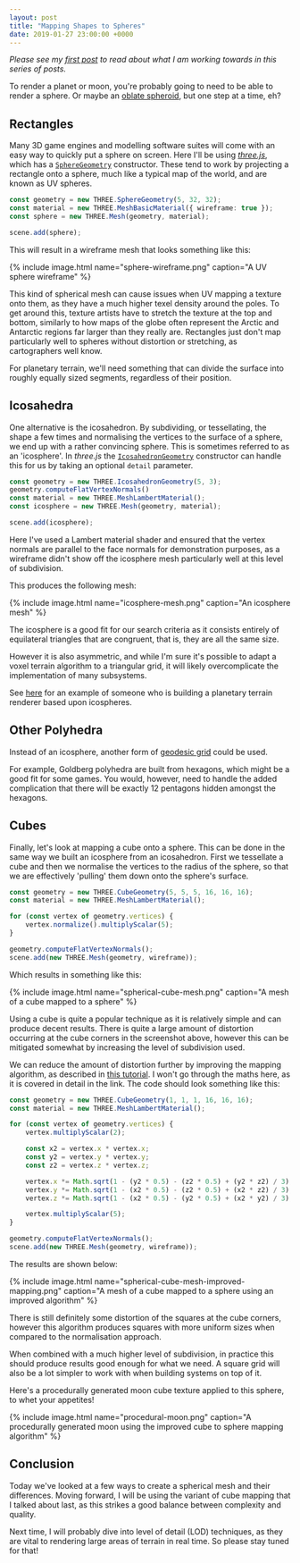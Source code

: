 ```yaml
---
layout: post
title: "Mapping Shapes to Spheres"
date: 2019-01-27 23:00:00 +0000
---
```


*Please see my [first post] to read about what I am working towards in this
series of posts.*

To render a planet or moon, you're probably going to need to be able to render
a sphere. Or maybe an [oblate spheroid], but one step at a time, eh?

## Rectangles

Many 3D game engines and modelling software suites will come with an easy way
to quickly put a sphere on screen. Here I'll be using *[three.js]*, which has a
[`SphereGeometry`] constructor. These tend to work by projecting a rectangle
onto a sphere, much like a typical map of the world, and are known as UV
spheres.

```ts
const geometry = new THREE.SphereGeometry(5, 32, 32);
const material = new THREE.MeshBasicMaterial({ wireframe: true });
const sphere = new THREE.Mesh(geometry, material);

scene.add(sphere);
```

This will result in a wireframe mesh that looks something like this:

{% include image.html name="sphere-wireframe.png" caption="A UV sphere wireframe" %}

This kind of spherical mesh can cause issues when UV mapping a texture onto
them, as they have a much higher texel density around the poles. To get around
this, texture artists have to stretch the texture at the top and bottom,
similarly to how maps of the globe often represent the Arctic and Antarctic
regions far larger than they really are. Rectangles just don't map particularly
well to spheres without distortion or stretching, as cartographers well know.

For planetary terrain, we'll need something that can divide the surface into
roughly equally sized segments, regardless of their position.

## Icosahedra

One alternative is the icosahedron. By subdividing, or tessellating, the shape
a few times and normalising the vertices to the surface of a sphere, we end up
with a rather convincing sphere. This is sometimes referred to as an
'icosphere'. In *three.js* the [`IcosahedronGeometry`] constructor can handle
this for us by taking an optional `detail` parameter.

```ts
const geometry = new THREE.IcosahedronGeometry(5, 3);
geometry.computeFlatVertexNormals()
const material = new THREE.MeshLambertMaterial();
const icosphere = new THREE.Mesh(geometry, material);

scene.add(icosphere);
```

Here I've used a Lambert material shader and ensured that the vertex normals
are parallel to the face normals for demonstration purposes, as a wireframe
didn't show off the icosphere mesh particularly well at this level of
subdivision.

This produces the following mesh:

{% include image.html name="icosphere-mesh.png" caption="An icosphere mesh" %}

The icosphere is a good fit for our search criteria as it consists entirely of
equilateral triangles that are congruent, that is, they are all the same size.

However it is also asymmetric, and while I'm sure it's possible to adapt a
voxel terrain algorithm to a triangular grid, it will likely overcomplicate the
implementation of many subsystems.

See [here](http://leah-lindner.com/blog/2016/10/17/planet-renderer-week-2/) for
an example of someone who is building a planetary terrain renderer based upon
icospheres.

## Other Polyhedra

Instead of an icosphere, another form of [geodesic grid] could be used.

For example, Goldberg polyhedra are built from hexagons, which might be a good
fit for some games. You would, however, need to handle the added complication
that there will be exactly 12 pentagons hidden amongst the hexagons.

## Cubes

Finally, let's look at mapping a cube onto a sphere. This can be done in the
same way we built an icosphere from an icosahedron. First we tessellate a cube
and then we normalise the vertices to the radius of the sphere, so that we
are effectively 'pulling' them down onto the sphere's surface.

```ts
const geometry = new THREE.CubeGeometry(5, 5, 5, 16, 16, 16);
const material = new THREE.MeshLambertMaterial();

for (const vertex of geometry.vertices) {
    vertex.normalize().multiplyScalar(5);
}

geometry.computeFlatVertexNormals();
scene.add(new THREE.Mesh(geometry, wireframe));
```

Which results in something like this:

{% include image.html name="spherical-cube-mesh.png" caption="A mesh of a cube mapped to a sphere" %}

Using a cube is quite a popular technique as it is relatively simple and can
produce decent results. There is quite a large amount of distortion occurring
at the cube corners in the screenshot above, however this can be mitigated
somewhat by increasing the level of subdivision used.

We can reduce the amount of distortion further by improving the mapping
algorithm, as described in [this tutorial](cube-mapping-tutorial). I won't go
through the maths here, as it is covered in detail in the link. The code should
look something like this:

```ts
const geometry = new THREE.CubeGeometry(1, 1, 1, 16, 16, 16);
const material = new THREE.MeshLambertMaterial();

for (const vertex of geometry.vertices) {
    vertex.multiplyScalar(2);

    const x2 = vertex.x * vertex.x;
    const y2 = vertex.y * vertex.y;
    const z2 = vertex.z * vertex.z;

    vertex.x *= Math.sqrt(1 - (y2 * 0.5) - (z2 * 0.5) + (y2 * z2) / 3);
    vertex.y *= Math.sqrt(1 - (x2 * 0.5) - (z2 * 0.5) + (x2 * z2) / 3);
    vertex.z *= Math.sqrt(1 - (x2 * 0.5) - (y2 * 0.5) + (x2 * y2) / 3);

    vertex.multiplyScalar(5);
}

geometry.computeFlatVertexNormals();
scene.add(new THREE.Mesh(geometry, wireframe));
```

The results are shown below:

{% include image.html name="spherical-cube-mesh-improved-mapping.png" caption="A mesh of a cube mapped to a sphere using an improved algorithm" %}

There is still definitely some distortion of the squares at the cube corners,
however this algorithm produces squares with more uniform sizes when compared
to the normalisation approach.

When combined with a much higher level of subdivision, in practice this should
produce results good enough for what we need. A square grid will also be a lot
simpler to work with when building systems on top of it.

Here's a procedurally generated moon cube texture applied to this sphere, to
whet your appetites!

{% include image.html name="procedural-moon.png" caption="A procedurally generated moon using the improved cube to sphere mapping algorithm" %}

## Conclusion

Today we've looked at a few ways to create a spherical mesh and their
differences. Moving forward, I will be using the variant of cube mapping that I
talked about last, as this strikes a good balance between complexity and
quality.

Next time, I will probably dive into level of detail (LOD) techniques, as they
are vital to rendering large areas of terrain in real time. So please stay
tuned for that!

[first post]: https://jchapman127.github.io/2019/01/23/Help-Me-I-Have-No-Idea-What_Im-Doing.html
[oblate spheroid]: https://simple.wikipedia.org/wiki/Oblate_spheroid
[three.js]: https://threejs.org
[`SphereGeometry`]: https://threejs.org/docs/index.html#api/en/geometries/SphereGeometry
[`IcosahedronGeometry`]: https://threejs.org/docs/index.html#api/en/geometries/IcosahedronGeometry
[geodesic grid]: https://en.wikipedia.org/wiki/Geodesic_grid
[cube-mapping-tutorial]: https://catlikecoding.com/unity/tutorials/cube-sphere/
